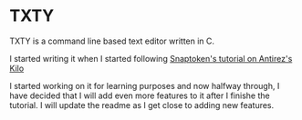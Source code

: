 # TXTY

TXTY is a command line based text editor written in C.

I started writing it when I started following [Snaptoken's tutorial on Antirez's Kilo](https://viewsourcecode.org/snaptoken/kilo/)

I started working on it for learning purposes and now halfway through, I have decided that I will add even more features to it after I finishe the tutorial. I will update the readme as I get close to adding new features.

